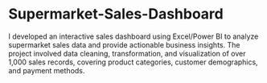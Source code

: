 # Supermarket-Sales-Dashboard
I developed an interactive sales dashboard using Excel/Power BI to analyze supermarket sales data and provide actionable business insights. The project involved data cleaning, transformation, and visualization of over 1,000 sales records, covering product categories, customer demographics, and payment methods.
